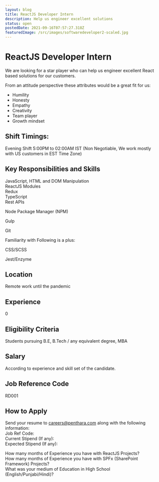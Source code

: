 ```yaml
---
layout: blog
title: ReactJS Developer Intern
description: Help us engineer excellent solutions
status: open
postedDate: 2021-09-16T07:57:27.318Z
featuredImage: /src/images/softwaredeveloper2-scaled.jpg
---
```

# ReactJS Developer Intern

We are looking for a star player who can help us engineer excellent React based solutions for our customers.

From an attitude perspective these attributes would be a great fit for us:

* Humility
* Honesty
* Empathy
* Creativity
* Team player
* Growth mindset

## Shift Timings:

Evening Shift 5:00PM to 02:00AM IST (Non Negotiable, We work mostly with US customers in EST Time Zone)

## Key Responsibilities and Skills

JavaScript, HTML and DOM Manipulation\
ReactJS Modules\
Redux\
TypeScript\
Rest APIs

Node Package Manager (NPM)

Gulp

Git

Familiarity with Following is a plus:

CSS/SCSS

Jest/Enzyme

## Location

Remote work until the pandemic

## Experience

0

## Eligibility Criteria

Students pursuing B.E, B.Tech / any equivalent degree, MBA 

## Salary

According to experience and skill set of the candidate.

## Job Reference Code

RD001

## How to Apply

Send your resume to [careers@penthara.com](mailto:careers@penthara.com) along with the following information:\
Job Ref Code:\
Current Stipend (If any):\
Expected Stipend (If any):

How many months of Experience you have with ReactJS Projects?\
How many months of Experience you have with SPFx (SharePoint Framework) Projects?\
What was your medium of Education in High School (English/Punjabi/Hindi)?